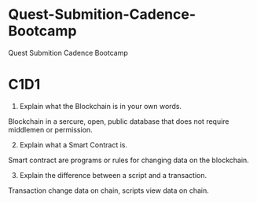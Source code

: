 # Quest-Submition-Cadence-Bootcamp
Quest Submition Cadence Bootcamp

# C1D1

1. Explain what the Blockchain is in your own words.

Blockchain in a sercure, open, public database that does not require middlemen or permission. 

2. Explain what a Smart Contract is. 

Smart contract are programs or rules for changing data on the blockchain. 

3. Explain the difference between a script and a transaction.

Transaction change data on chain, scripts view data on chain. 

